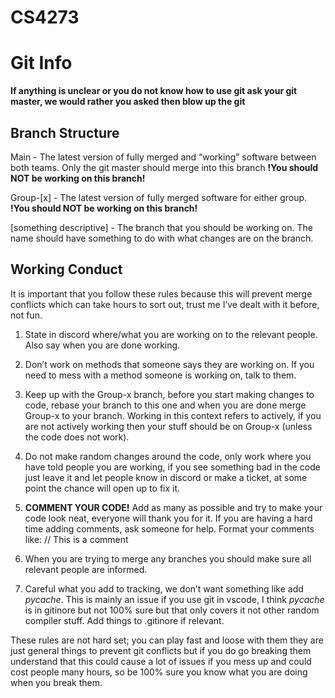 # CS4273

# Git Info

**If anything is unclear or you do not know how to use git ask your git master, we would rather you asked then blow up the git**

## Branch Structure

Main - The latest version of fully merged and “working” software between both teams. Only the git master should merge into this branch **!You should NOT be working on this branch!**

Group-[x] - The latest version of fully merged software for either group. **!You should NOT be working on this branch!**

[something descriptive] - The branch that you should be working on. The name should have something to do with what changes are on the branch.

## Working Conduct

It is important that you follow these rules because this will prevent merge conflicts which can take hours to sort out, trust me I’ve dealt with it before, not fun.

1) State in discord where/what you are working on to the relevant people. Also say when you are done working.

2) Don’t work on methods that someone says they are working on. If you need to mess with a method someone is working on, talk to them.

3) Keep up with the Group-x branch, before you start making changes to code, rebase your branch to this one and when you are done merge Group-x to your branch. Working in this context refers to actively, if you are not actively working then your stuff should be on Group-x (unless the code does not work).
   
5) Do not make random changes around the code, only work where you have told people you are working, if you see something bad in the code just leave it and let people know in discord or make a ticket, at some point the chance will open up to fix it.

6) **COMMENT YOUR CODE!** Add as many as possible and try to make your code look neat, everyone will thank you for it. If you are having a hard time adding comments, ask someone for help. Format your comments like: // This is a comment

7) When you are trying to merge any branches you should make sure all relevant people are informed.

8) Careful what you add to tracking, we don’t want something like add _pycache_. This is mainly an issue if you use git in vscode, I think _pycache_ is in gitinore but not 100% sure but that only covers it not other random compiler stuff. Add things to .gitinore if relevant.

These rules are not hard set; you can play fast and loose with them they are just general things to prevent git conflicts but if you do go breaking them understand that this could cause a lot of issues if you mess up and could cost people many hours, so be 100% sure you know what you are doing when you break them.



